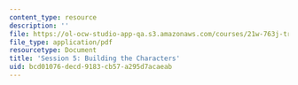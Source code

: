 ```yaml
---
content_type: resource
description: ''
file: https://ol-ocw-studio-app-qa.s3.amazonaws.com/courses/21w-763j-transmedia-storytelling-modern-science-fiction-spring-2014/bcd01076decd9183cb57a295d7acaeab_MIT21W_763JS14_Session_5.pdf
file_type: application/pdf
resourcetype: Document
title: 'Session 5: Building the Characters'
uid: bcd01076-decd-9183-cb57-a295d7acaeab
---
```

